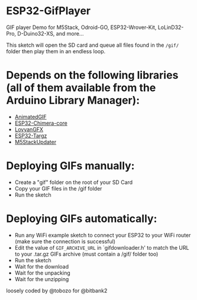 # ESP32-GifPlayer 

GIF player Demo for M5Stack, Odroid-GO, ESP32-Wrover-Kit, LoLinD32-Pro, D-Duino32-XS, and more...

This sketch will open the SD card and queue all files found in the `/gif/` folder then play them in an endless loop.

# Depends on the following libraries (all of them available from the Arduino Library Manager):
  - [AnimatedGIF](https://github.com/bitbank2/AnimatedGIF)
  - [ESP32-Chimera-core](https://github.com/tobozo/ESP32-Chimera-core)
  - [LovyanGFX](https://github.com/lovyan03/LovyanGFX)
  - [ESP32-Targz](https://github.com/tobozo/ESP32-targz)
  - [M5StackUpdater](https://github.com/tobozo/M5Stack-SD-Updater)

# Deploying GIFs manually:

  - Create a "gif" folder on the root of your SD Card
  - Copy your GIF files in the /gif folder
  - Run the sketch

# Deploying GIFs automatically:

  - Run any WiFi example sketch to connect your ESP32 to your WiFi router (make sure the connection is successful)
  - Edit the value of `GIF_ARCHIVE_URL` in `gifdownloader.h' to match the URL to your .tar.gz GIFs archive (must contain a /gif/ folder too)
  - Run the sketch
  - Wait for the download
  - Wait for the unpacking
  - Wait for the unzipping


loosely coded by @tobozo for @bitbank2
